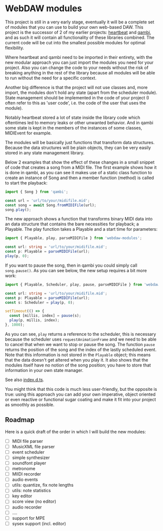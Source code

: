 # WebDAW modules

This project is still in a very early stage, eventually it will be a complete set of modules that you can use to build your own web-based DAW. This project is the successor of 2 of my earlier projects: [heartbeat](https://heartbeatjs.org) and [qambi](https://qambi.org), and as such it will contain all functionality of these libraries combined. The current code will be cut into the smallest possible modules for optimal flexibility.

Where heartbeat and qambi need to be imported in their entirety, with the new modular approach you can just import the modules you need for your project. Also you can change the code to your needs without the risk of breaking anything in the rest of the library because all modules will be able to run without the need for a specific context.

Another big difference is that the project will not use classes and, more import, the modules don't hold any state (apart from the scheduler module). State management should be implemented in the code of your project (I often refer to this as 'user code', i.e. the code of the user that uses the module). 

Notably heartbeat stored a lot of state inside the library code which oftentimes led to memory leaks or other unwanted behavior. And in qambi some state is kept in the members of the instances of some classes, MIDIEvent for example.

The modules will be basically just functions that transform data structures. Because the data structures will be plain objects, they can be very easily stored in any state management library.

Below 2 examples that show the effect of these changes in a small snippet of code that creates a song from a MIDI file. The first example shows how it is done in qambi, as you can see it makes use of a static class function to create an instance of Song and then a member function (method) is called to start the playback:

```typescript
import { Song } from 'qambi';

const url = 'url/to/your/midifile.mid';
const song = await Song.fromMIDIFile(url);
song.play();

```

The new approach shows a function that transforms binary MIDI data into an data structure that contains the bare necessities for playback; a Playable. The play function takes a Playable and a start time for parameters:

```typescript
import { Playable, play, parseMIDIFile } from 'webdaw-modules';

const url: string = 'url/to/your/midifile.mid';
const p: Playable = parseMIDIFile(url);
play(p, 0);
```

If you want to pause the song, then in qambi you could simply call `song.pause()`. As you can see below, the new setup requires a bit more work:

```typescript
import { Playable, Scheduler, play, pause, parseMIDIFile } from 'webdaw-modules';

const url: string = 'url/to/your/midifile.mid';
const p: Playable = parseMIDIFile(url);
const s: Scheduler = play(p, 0);

setTimeout(() => {
  const [millis, index] = pause(s); 
  play(p, millis, index);
}, 1000);
```

As you can see, `play` returns a reference to the scheduler, this is necessary because the scheduler uses `requestAnimationFrame` and we need to be able to cancel that when we want to stop or pause the song. The function `pause` returns the position of the song and the index of the lastly scheduled event. Note that this information is not stored in the `Playable` object; this means that the data doesn't get altered when you play it. It also shows that the modules itself have no notion of the song position; you have to store that information in your own state manager.

See also [index.d.ts](https://github.com/abudaan/webdaw-modules/blob/master/index.d.ts).

You might think that this code is much less user-friendly, but the opposite is true: using this approach you can add your own imperative, object oriented or even reactive or functional sugar coating and make it fit into your project as smoothly as possible.

## Roadmap

Here is a quick draft of the order in which I will build the new modules:

- [ ] MIDI file parser
- [ ] MusicXML file parser
- [ ] event scheduler
- [ ] simple synthesizer
- [ ] soundfont player
- [ ] metronome
- [ ] MIIDI recorder
- [ ] audio events
- [ ] utils: quantize, fix note lengths
- [ ] utils: note statistics
- [ ] key editor
- [ ] score view (no editor)
- [ ] audio recorder
- [ ] ....
- [ ] support for MPE
- [ ] sysex support (incl. editor)
